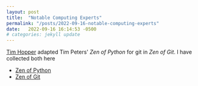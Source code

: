 ```yaml
---
layout: post
title:  "Notable Computing Experts"
permalink: "/posts/2022-09-16-notable-computing-experts"
date:   2022-09-16 16:14:53 -0500
# categories: jekyll update
---
```





<a href = "https://tdhopper.com/">Tim Hopper</a> adapted Tim Peters' <i>Zen of Python</i> for git in <i>Zen of Git</i>.
I have collected both here

<ul>
    <li><a href = "https://www.python.org/dev/peps/pep-0020/">Zen of Python</a></li>
    <li><a href = "https://tdhopper.com/blog/zen-of-git">Zen of Git</a></li>
</ul>


<!-- 
You’ll find this post in your `_posts` directory. Go ahead and edit it and re-build the site to see your changes. You can rebuild the site in many different ways, but the most common way is to run `jekyll serve`, which launches a web server and auto-regenerates your site when a file is updated.

Jekyll requires blog post files to be named according to the following format:

`YEAR-MONTH-DAY-title.MARKUP`

Where `YEAR` is a four-digit number, `MONTH` and `DAY` are both two-digit numbers, and `MARKUP` is the file extension representing the format used in the file. After that, include the necessary front matter. Take a look at the source for this post to get an idea about how it works.

Jekyll also offers powerful support for code snippets:

{% highlight ruby %}
def print_hi(name)
  puts "Hi, #{name}"
end
print_hi('Tom')
#=> prints 'Hi, Tom' to STDOUT.
{% endhighlight %}

Check out the [Jekyll docs][jekyll-docs] for more info on how to get the most out of Jekyll. File all bugs/feature requests at [Jekyll’s GitHub repo][jekyll-gh]. If you have questions, you can ask them on [Jekyll Talk][jekyll-talk].

[jekyll-docs]: https://jekyllrb.com/docs/home
[jekyll-gh]:   https://github.com/jekyll/jekyll
[jekyll-talk]: https://talk.jekyllrb.com/ -->